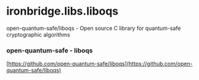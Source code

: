 # ironbridge.libs.liboqs

open-quantum-safe/liboqs - Open source C library for quantum-safe cryptographic algorithms

### open-quantum-safe - liboqs

[https://github.com/open-quantum-safe/liboqs](https://github.com/open-quantum-safe/liboqs)

